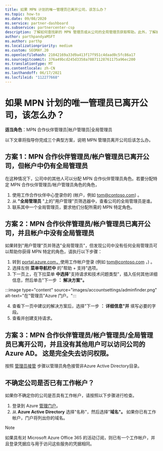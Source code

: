 ```yaml
---
title: 如果 MPN 计划的唯一管理员已离开公司，该怎么办？
ms.topic: how-to
ms.date: 09/08/2020
ms.service: partner-dashboard
ms.subservice: partnercenter-csp
description: 了解如何查找新的 MPN 管理员或从公司的全局管理员获取帮助。此外，了解如何向全局管理员合作伙伴中心帐户。
author: parthpandyaMSFT
ms.author: parthp
ms.localizationpriority: medium
ms.custom: SEOMAY.20
ms.openlocfilehash: 21042169a33d9a413f17f951c4daad0c5fc86a17
ms.sourcegitcommit: 376a49bcd245d3358a78871128761175a96ec200
ms.translationtype: MT
ms.contentlocale: zh-CN
ms.lasthandoff: 06/17/2021
ms.locfileid: "112277668"
---
```

# <a name="what-to-do-if-the-only-admin-for-your-mpn-program-has-left-the-company"></a>如果 MPN 计划的唯一管理员已离开公司，该怎么办？

**适当角色**：MPN 合作伙伴管理员|帐户管理员|全局管理员

以下文章将指导你完成三个典型方案，说明 MPN 管理员离开公司后该怎么办。

## <a name="scenario-1-mpn-partner-adminaccount-admin-has-left-the-company-but-there-are-still-global-admins-in-the-account"></a>方案 1：MPN 合作伙伴管理员/帐户管理员已离开公司，但帐户中仍有全局管理员

在这种情况下，公司中的其他人可以分配 MPN 合作伙伴管理员角色。若要分配特定 MPN 合作伙伴管理员/帐户管理员角色的角色，

1. 使用工作合作伙伴中心登录你的 (帐户，例如 tom@contoso.com) 。
1. 从 **"全局管理员** "上的"用户管理"页筛选器中，查看公司的全局管理员是谁。 
1. 联系其中一个全局管理员，要求他们分配所需的 MPN 特定角色。 

## <a name="scenario-2-mpn-partner-adminaccount-admin-has-left-the-company-and-there-are-no-global-admins-in-the-account"></a>方案 2：MPN 合作伙伴管理员/帐户管理员已离开公司，并且帐户中没有全局管理员 

如果转到"用户管理"页并筛选"全局管理员"，但发现公司中没有任何全局管理员可以帮助你获得 MPN 特定的角色，请执行以下步骤：

1. 转到 [portal.azure.com，](https://ms.portal.azure.com/)使用工作帐户登录 (例如 tom@contoso.com ，) 。 
1. 选择左侧 **菜单导航栏中** 的"帮助 + 支持"选项。
1. 下一页上，在下拉菜单 **中选择**"支持请求和技术问题类型"，插入任何其他详细信息，然后单击"下一步 **： 解决方案"。**

:::image type="content" source="images/accountsettings/adminfinder.png" alt-text="在&quot;管理员&quot;Azure 门户。":::

4. 查看下一页中建议的解决方案后，选择"下一步 **： 详细信息"并** 填写必要的字段。
1. 查看并创建支持请求。


## <a name="scenario-3-mpn-partner-adminaccount-adminglobal-admin-has-left-the-company-and-there-are-no-other-users-who-can-access-the-companys-azure-ad-this-is-a-complete-loss-of-access"></a>方案 3：MPN 合作伙伴管理员/帐户管理员/全局管理员已离开公司，并且没有其他用户可以访问公司的Azure AD。 这是完全失去访问权限。

按照 [管理员接管](/azure/active-directory/users-groups-roles/domains-admin-takeover#internal-admin-takeover) 步骤以管理员角色接管非Azure Active Directory目录。

## <a name="not-sure-if-your-company-already-has-a-work-account"></a>不确定公司是否已有工作帐户？

如果你不确定你的公司是否具有工作帐户，请按照以下步骤进行检查。

1. 登录到 Azure [管理门户](https://ms.portal.azure.com)。
2. 从 **Azure Active Directory** 选择"名称"，然后选择"**域名"。**
如果你已有工作帐户，门户将列出你的域名。

>[!Note]
>如果具有对 Microsoft Azure Office 365 的活动订阅，则已有一个工作帐户，并且登录凭据应与用于访问这些服务的凭据相同。